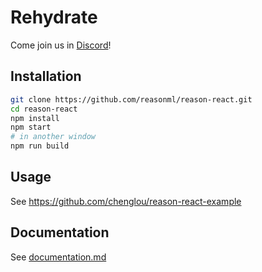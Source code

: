 # Rehydrate

Come join us in [Discord](https://discord.gg/reasonml)!

## Installation

```sh
git clone https://github.com/reasonml/reason-react.git
cd reason-react
npm install
npm start
# in another window
npm run build
```

## Usage
See https://github.com/chenglou/reason-react-example

## Documentation

See [documentation.md](documentation.md)
